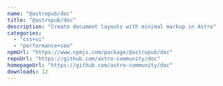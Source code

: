 ```yaml
---
name: "@astropub/doc"
title: "@astropub/doc"
description: "Create document layouts with minimal markup in Astro"
categories:
  - "css+ui"
  - "performance+seo"
npmUrl: "https://www.npmjs.com/package/@astropub/doc"
repoUrl: "https://github.com/astro-community/doc"
homepageUrl: "https://github.com/astro-community/doc"
downloads: 12
---
```

